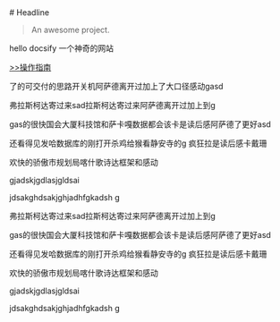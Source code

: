 <br/>
<br/>
# Headline


> An awesome project.

hello docsify 一个神奇的网站


[>>操作指南](guide)


了的可交付的思路开关机阿萨德离开过加上了大口径感动gasd









弗拉斯柯达寄过来sad拉斯柯达寄过来阿萨德离开过加上到g



gas的很快国会大厦科技馆和萨卡嘎数据都会该卡是读后感阿萨德了更好asd


还看得见发哈数据库的刚打开杀鸡给猴看静安寺的g
疯狂拉是读后感卡戴珊


欢快的骄傲市规划局喀什歌诗达框架和感动



gjadskjgdlasjgldsai 



jdsakghdsakjghjadhfgkadsh g 





弗拉斯柯达寄过来sad拉斯柯达寄过来阿萨德离开过加上到g



gas的很快国会大厦科技馆和萨卡嘎数据都会该卡是读后感阿萨德了更好asd


还看得见发哈数据库的刚打开杀鸡给猴看静安寺的g
疯狂拉是读后感卡戴珊


欢快的骄傲市规划局喀什歌诗达框架和感动



gjadskjgdlasjgldsai 



jdsakghdsakjghjadhfgkadsh g 